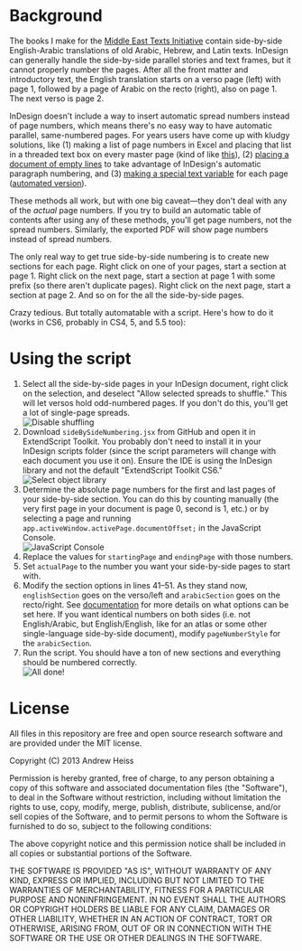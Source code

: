# Background

The books I make for the [Middle East Texts Initiative](http://meti.byu.edu/) contain side-by-side English-Arabic translations of old Arabic, Hebrew, and Latin texts. InDesign can generally handle the side-by-side parallel stories and text frames, but it cannot properly number the pages. After all the front matter and introductory text, the English translation starts on a verso page (left) with page 1, followed by a page of Arabic on the recto (right), also on page 1. The next verso is page 2. 

InDesign doesn't include a way to insert automatic spread numbers instead of page numbers, which means there's no easy way to have automatic parallel, same-numbered pages. For years users have come up with kludgy solutions, like (1) making a list of page numbers in Excel and placing that list in a threaded text box on every master page (kind of like [this](http://indesignsecrets.com/making-numbered-tickets.php)), (2) [placing a document of empty lines](http://indesignsecrets.com/create-spread-numbers.php) to take advantage of InDesign's automatic paragraph numbering, and (3) [making a special text variable](http://indesignsecrets.com/create-spread-numbers.php#comment-497592) for each page ([automated version](http://benmilander.com/content/number-spreads-free-script)).

These methods all work, but with one big caveat—they don't deal with any of the *actual* page numbers. If you try to build an automatic table of contents after using any of these methods, you'll get page numbers, not the spread numbers. Similarly, the exported PDF will show page numbers instead of spread numbers. 

The only real way to get true side-by-side numbering is to create new sections for each page. Right click on one of your pages, start a section at page 1. Right click on the next page, start a section at page 1 with some prefix (so there aren't duplicate pages). Right click on the next page, start a section at page 2. And so on for the all the side-by-side pages. 

Crazy tedious. But totally automatable with a script. Here's how to do it (works in CS6, probably in CS4, 5, and 5.5 too):

# Using the script

1. Select all the side-by-side pages in your InDesign document, right click on the selection, and deselect "Allow selected spreads to shuffle." This will let versos hold odd-numbered pages. If you don't do this, you'll get a lot of single-page spreads.  
![Disable shuffling](http://files.andrewheiss.com/images/side_by_side_numbers/spreads_shuffle.png)
2. Download `sideBySideNumbering.jsx` from GitHub and open it in ExtendScript Toolkit. You probably don't need to install it in your InDesign scripts folder (since the script parameters will change with each document you use it on). Ensure the IDE is using the InDesign library and not the default "ExtendScript Toolkit CS6."  
![Select object library](http://files.andrewheiss.com/images/side_by_side_numbers/select_library.png)
3. Determine the absolute page numbers for the first and last pages of your side-by-side section. You can do this by counting manually (the very first page in your document is page 0, second is 1, etc.) or by selecting a page and running `app.activeWindow.activePage.documentOffset;` in the JavaScript Console.  
![JavaScript Console](http://files.andrewheiss.com/images/side_by_side_numbers/console.png)
4. Replace the values for `startingPage` and `endingPage` with those numbers.
5. Set `actualPage` to the number you want your side-by-side pages to start with.
6. Modify the section options in lines 41–51. As they stand now, `englishSection` goes on the verso/left and `arabicSection` goes on the recto/right. See [documentation](http://jongware.mit.edu/idcs6js/pc_Section.html) for more details on what options can be set here. If you want identical numbers on both sides (i.e. not English/Arabic, but English/English, like for an atlas or some other single-language side-by-side document), modify `pageNumberStyle` for the `arabicSection`.
7. Run the script. You should have a ton of new sections and everything should be numbered correctly.  
![All done!](http://files.andrewheiss.com/images/side_by_side_numbers/finished.png)


# License

All files in this repository are free and open source research software and are provided under the MIT license.

Copyright (C) 2013 Andrew Heiss

Permission is hereby granted, free of charge, to any person obtaining a copy of this software and associated documentation files (the "Software"), to deal in the Software without restriction, including without limitation the rights to use, copy, modify, merge, publish, distribute, sublicense, and/or sell copies of the Software, and to permit persons to whom the Software is furnished to do so, subject to the following conditions:

The above copyright notice and this permission notice shall be included in all copies or substantial portions of the Software.

THE SOFTWARE IS PROVIDED "AS IS", WITHOUT WARRANTY OF ANY KIND, EXPRESS OR IMPLIED, INCLUDING BUT NOT LIMITED TO THE WARRANTIES OF MERCHANTABILITY, FITNESS FOR A PARTICULAR PURPOSE AND NONINFRINGEMENT. IN NO EVENT SHALL THE AUTHORS OR COPYRIGHT HOLDERS BE LIABLE FOR ANY CLAIM, DAMAGES OR OTHER LIABILITY, WHETHER IN AN ACTION OF CONTRACT, TORT OR OTHERWISE, ARISING FROM, OUT OF OR IN CONNECTION WITH THE SOFTWARE OR THE USE OR OTHER DEALINGS IN THE SOFTWARE.
